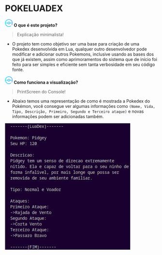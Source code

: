 # POKELUADEX

<img src='Images/pokebola.png' width='25'> **O que é este projeto?**
> Explicação minimalista!
- O projeto tem como objetivo ser uma base para criação de uma Pokedex desenvolvida em Lua, qualquer outro desenvolvedor pode modificar e adicionar outros Pokemons, inclusive usando as bases dos que já existem, assim como aprimoramentos do sistema que de início foi feito para ser simples e eficiente sem tanta verbosidade em seu código fonte.



<img src='Images/pokebola.png' width='25'> **Como funciona a visualização?**
> PrintScreen do Console!
- Abaixo temos uma representação de como é mostrada a Pokedex do Pokémon, você consegue ver algumas informações como ``(Nome, Vida, Tipo, Descrição, Primeiro, Segundo e Terceiro ataque)`` e novas informações podem ser adicionadas também.

<img src='Images/Console.png' center=true>
